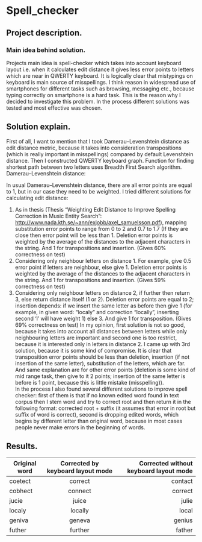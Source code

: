 # Spell_checker

## Project description. 
### Main idea behind solution. 
  Projects main idea is spell-checker which takes into account keyboard layout i.e. when it calculates edit distance it gives less error points to letters which are near in QWERTY keyboard.  It is logically clear that mistypings on keyboard is main source of misspellings. I think reason in widespread use of smartphones for different tasks such as browsing, messaging etc., because typing correctly on smartphone is a hard task. This is the reason why I decided to investigate this problem.  In the process different solutions was tested and most effective was chosen.  

## Solution explain.
  First of all, I want to mention that I took Damerau–Levenshtein distance as edit distance metric, because it takes into consideration transpositions (which is really important in misspellings) compared by default Levenshtein distance. Then I constructed QWERTY keyboard graph. Function for finding shortest path between two letters uses Breadth First Search algorithm.  Damerau–Levenshtein distance: 
 
  In usual Damerau–Levenshtein distance, there are all error points are equal to 1, but in our case they need to be weighted. I tried different solutions for calculating edit distance:  
  1) As in thesis (Thesis “Weighting Edit Distance to Improve Spelling Correction in Music Entity Search”: http://www.nada.kth.se/~ann/exjobb/axel_samuelsson.pdf), mapping substitution error points to range from 0 to 2 and 0.7 to 1.7 (If they are close then error point will be less than 1. Deletion error points is weighted by the average of the distances to the adjacent characters in the string. And 1 for transpositions and insertion. (Gives 60% correctness on test) 
  2) Considering only neighbour letters on distance 1. For example, give 0.5 error point if letters are neighbour, else give 1. Deletion error points is weighted by the average of the distances to the adjacent characters in the string. And 1 for transpositions and insertion. (Gives 59% correctness on test) 
  3) Considering only neighbour letters on distance 2, if further then return 3, else return distance itself (1 or 2). Deletion error points are equal to 2; insertion depends: if we insert the same letter as before then give 1 (for example, in given word: “localy” and correction “locally”, inserting second ‘l’ will have weight 1) else 3. And give 1 for transposition. (Gives 69% correctness on test) 
  In my opinion, first solution is not so good, because it takes into account all distances between letters while only neighbouring letters are important and second one is too restrict, because it is interested only in letters in distance 2. I came up with 3rd solution, because it is some kind of compromise. It is clear that transposition error points should be less than deletion, insertion (if not insertion of the same letter), substitution of the letters, which are far. 
And same explanation are for other error points (deletion is some kind of mid range task, then give to it 2 points; insertion of the same letter is before is 1 point, because this is little mistake (misspelling)).  
  In the process I also found several different solutions to improve spell checker: first of them is that if no known edited word found in text corpus then I stem word and try to correct root and then return it in the following format: corrected root + suffix (it assumes that error in root but suffix of word is correct), second is dropping edited words, which begins by different letter than original word, because in most cases people never make errors in the beginning of words.  
 

## Results.
| Original word | Corrected by keyboard layout mode | Corrected without keyboard layout mode  |
| ------------- |:-------------:| -----:|
|  coetect      | correct | contact |
| cobhect      | connect      |   correct |
| jucie | juice      |    julie |
| localy | locally      |    local |
| geniva | geneva      |    genius |
| futher | further   |  father  | 
